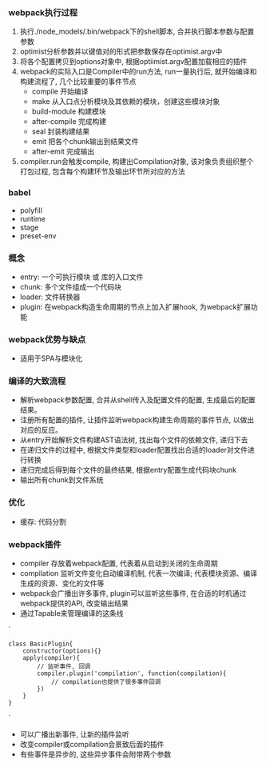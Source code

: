 ### webpack执行过程
1. 执行./node_models/.bin/webpack下的shell脚本, 合并执行脚本参数与配置参数
2. optimist分析参数并以键值对的形式把参数保存在optimist.argv中
3. 将各个配置拷贝到options对象中, 根据optiimist.argv配置加载相应的插件
4. webpack的实际入口是Compiler中的run方法, run一量执行后, 就开始编译和构建流程了, 几个比较重要的事件节点
    + compile 开始编译
    + make 从入口点分析模块及其依赖的模块，创建这些模块对象
    + build-module 构建模块
    + after-compile 完成构建
    + seal 封装构建结果
    + emit 把各个chunk输出到结果文件
    + after-emit 完成输出
5. compiler.run会触发compile, 构建出Compilation对象, 该对象负责组织整个打包过程, 包含每个构建环节及输出环节所对应的方法


### babel
+ polyfill
+ runtime
+ stage
+ preset-env

### 概念
+ entry: 一个可执行模块 或 库的入口文件
+ chunk: 多个文件组成一个代码块
+ loader: 文件转换器
+ plugin: 在webpack构造生命周期的节点上加入扩展hook, 为webpack扩展功能


### webpack优势与缺点
+ 适用于SPA与模块化

### 编译的大致流程
+ 解析webpack参数配置, 合并从shell传入及配置文件的配置, 生成最后的配置结果。
+ 注册所有配置的插件, 让插件监听webpack构建生命周期的事件节点, 以做出对应的反应。
+ 从entry开始解析文件构建AST语法树, 找出每个文件的依赖文件, 递归下去
+ 在递归文件的过程中, 根据文件类型和loader配置找出合适的loader对文件进行转换
+ 递归完成后得到每个文件的最终结果, 根据entry配置生成代码块chunk
+ 输出所有chunk到文件系统

### 优化
+ 缓存: 代码分割


### webpack插件
+ compiler 存放着webpack配置, 代表着从启动到关闭的生命周期
+ compilation 监听文件变化自动编译机制, 代表一次编译; 代表模块资源、编译生成的资源、变化的文件等
+ webpack会广播出许多事件, plugin可以监听这些事件, 在合适的时机通过webpack提供的API, 改变输出结果
+ 通过Tapable来管理编译的这条线

`

    class BasicPlugin{
        constructor(options){}
        apply(compiler){
            // 监听事件, 回调
            compiler.plugin('compilation', function(compilation){
                // compilation也提供了很多事件回调
            })
        }
    }
`

+ 可以广播出新事件, 让新的插件监听
+ 改变compiler或compilation会景致后面的插件
+ 有些事件是异步的, 这些异步事件会附带两个参数
